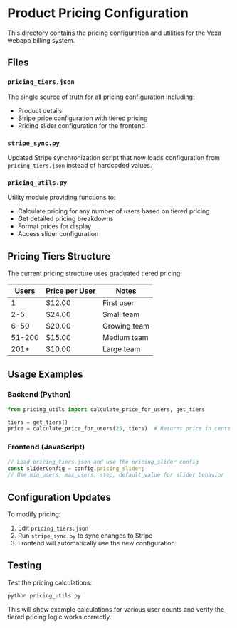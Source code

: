 # Product Pricing Configuration

This directory contains the pricing configuration and utilities for the Vexa webapp billing system.

## Files

### `pricing_tiers.json`
The single source of truth for all pricing configuration including:
- Product details
- Stripe price configuration with tiered pricing
- Pricing slider configuration for the frontend

### `stripe_sync.py`
Updated Stripe synchronization script that now loads configuration from `pricing_tiers.json` instead of hardcoded values.

### `pricing_utils.py`
Utility module providing functions to:
- Calculate pricing for any number of users based on tiered pricing
- Get detailed pricing breakdowns
- Format prices for display
- Access slider configuration

## Pricing Tiers Structure

The current pricing structure uses graduated tiered pricing:

| Users | Price per User | Notes |
|-------|----------------|-------|
| 1     | $12.00        | First user |
| 2-5   | $24.00        | Small team |
| 6-50  | $20.00        | Growing team |
| 51-200| $15.00        | Medium team |
| 201+  | $10.00        | Large team |

## Usage Examples

### Backend (Python)
```python
from pricing_utils import calculate_price_for_users, get_tiers

tiers = get_tiers()
price = calculate_price_for_users(25, tiers)  # Returns price in cents
```

### Frontend (JavaScript)
```javascript
// Load pricing_tiers.json and use the pricing_slider config
const sliderConfig = config.pricing_slider;
// Use min_users, max_users, step, default_value for slider behavior
```

## Configuration Updates

To modify pricing:
1. Edit `pricing_tiers.json`
2. Run `stripe_sync.py` to sync changes to Stripe
3. Frontend will automatically use the new configuration

## Testing

Test the pricing calculations:
```bash
python pricing_utils.py
```

This will show example calculations for various user counts and verify the tiered pricing logic works correctly.
